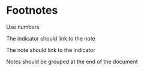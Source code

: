# Footnotes

Use numbers

The indicator should link to the note

The note should link to the indicator

Notes should be grouped at the end of the document